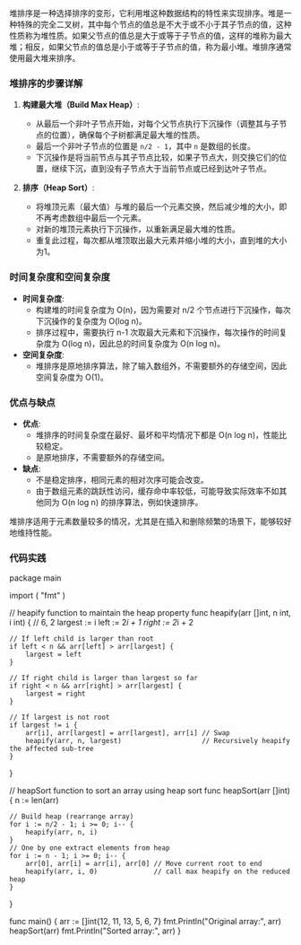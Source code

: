堆排序是一种选择排序的变形，它利用堆这种数据结构的特性来实现排序。堆是一种特殊的完全二叉树，其中每个节点的值总是不大于或不小于其子节点的值，这种性质称为堆性质。如果父节点的值总是大于或等于子节点的值，这样的堆称为最大堆；相反，如果父节点的值总是小于或等于子节点的值，称为最小堆。堆排序通常使用最大堆来排序。

### 堆排序的步骤详解

1. **构建最大堆（Build Max Heap）**:
   - 从最后一个非叶子节点开始，对每个父节点执行下沉操作（调整其与子节点的位置），确保每个子树都满足最大堆的性质。
   - 最后一个非叶子节点的位置是 `n/2 - 1`，其中 `n` 是数组的长度。
   - 下沉操作是将当前节点与其子节点比较，如果子节点大，则交换它们的位置，继续下沉，直到没有子节点大于当前节点或已经到达叶子节点。

2. **排序（Heap Sort）**:
   - 将堆顶元素（最大值）与堆的最后一个元素交换，然后减少堆的大小，即不再考虑数组中最后一个元素。
   - 对新的堆顶元素执行下沉操作，以重新满足最大堆的性质。
   - 重复此过程，每次都从堆顶取出最大元素并缩小堆的大小，直到堆的大小为1。

### 时间复杂度和空间复杂度
- **时间复杂度**:
  - 构建堆的时间复杂度为 O(n)，因为需要对 n/2 个节点进行下沉操作，每次下沉操作的复杂度为 O(log n)。
  - 排序过程中，需要执行 n-1 次取最大元素和下沉操作，每次操作的时间复杂度为 O(log n)，因此总的时间复杂度为 O(n log n)。
- **空间复杂度**:
  - 堆排序是原地排序算法，除了输入数组外，不需要额外的存储空间，因此空间复杂度为 O(1)。

### 优点与缺点
- **优点**:
  - 堆排序的时间复杂度在最好、最坏和平均情况下都是 O(n log n)，性能比较稳定。
  - 是原地排序，不需要额外的存储空间。
- **缺点**:
  - 不是稳定排序，相同元素的相对次序可能会改变。
  - 由于数组元素的跳跃性访问，缓存命中率较低，可能导致实际效率不如其他同为 O(n log n) 的排序算法，例如快速排序。

堆排序适用于元素数量较多的情况，尤其是在插入和删除频繁的场景下，能够较好地维持性能。
### 代码实践
package main

import (
	"fmt"
)

// heapify function to maintain the heap property
func heapify(arr []int, n int, i int) { // 6, 2
	largest := i
	left := 2*i + 1
	right := 2*i + 2

	// If left child is larger than root
	if left < n && arr[left] > arr[largest] {
		largest = left
	}

	// If right child is larger than largest so far
	if right < n && arr[right] > arr[largest] {
		largest = right
	}

	// If largest is not root
	if largest != i {
		arr[i], arr[largest] = arr[largest], arr[i] // Swap
		heapify(arr, n, largest)                    // Recursively heapify the affected sub-tree
	}
}

// heapSort function to sort an array using heap sort
func heapSort(arr []int) {
	n := len(arr)

	// Build heap (rearrange array)
	for i := n/2 - 1; i >= 0; i-- {
		heapify(arr, n, i)
	}
	// One by one extract elements from heap
	for i := n - 1; i >= 0; i-- {
		arr[0], arr[i] = arr[i], arr[0] // Move current root to end
		heapify(arr, i, 0)              // call max heapify on the reduced heap
	}
}

func main() {
	arr := []int{12, 11, 13, 5, 6, 7}
	fmt.Println("Original array:", arr)
	heapSort(arr)
	fmt.Println("Sorted array:", arr)
}
<!-- ##{"timestamp":1569310919}## -->